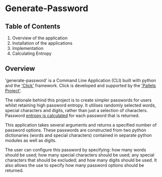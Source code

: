 # Generate-Password


## Table of Contents
1. Overview of the application
2. Installation of the applications
3. Implementation
4. Calculating Entropy

## Overview
'generate-password' is a Command Line Application (CLI) built with python and the ['Click'](https://palletsprojects.com/p/click/) framework.  Click is developed and supported by the ['Pallets Project'](https://palletsprojects.com/).

The rationale behind this project is to create simpler passwords for users whilst retaining high password entropy.  It utilises randomly selected words, special characters and digits, rather than just a selection of characters.  Password [entropy is calculated]('Calculating_entropy.md) for each password that is returned.

This application takes several arguments and returns a specified number of password options.  These passwords are constructed from two python dictionaries (words and special characters) contained in separate python modules as well as digits.

The user can configure this password by specifying: how many words should be used; how many special characters should be used; any special characters that should be excluded; and how many digits should be used.  It also allows the use to specify how many password options should be returned.